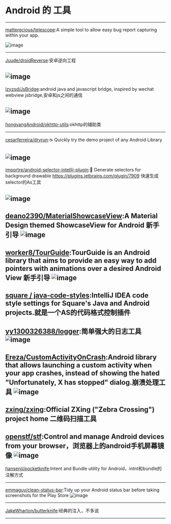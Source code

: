 
# Android 的 工具


---
[mattprecious/telescope](https://github.com/mattprecious/telescope):A simple tool to allow easy bug report capturing within your app.

![image](https://github.com/mattprecious/telescope/blob/master/images/sample.gif)     
 
---
[Juude/droidReverse](https://github.com/Juude/droidReverse):安卓逆向工程

![image](https://raw.githubusercontent.com/Juude/droidReverse/master/art/guard.png)     
---
[lzyzsd/JsBridge](https://github.com/lzyzsd/JsBridge):android java and javascript bridge, inspired by wechat webview jsbridge,安卓和js之间的通信

![image](https://raw.githubusercontent.com/lzyzsd/JsBridge/master/JsBridge.gif)     
---
[hongyangAndroid/okhttp-utils](https://github.com/hongyangAndroid/okhttp-utils):okhttp的辅助类
  
---
[cesarferreira/dryrun](https://github.com/cesarferreira/dryrun)::coffee: Quickly try the demo project of any Android Library

![image](https://raw.githubusercontent.com/cesarferreira/dryrun/master/extras/usage.gif)     
---
[importre/android-selector-intellij-plugin](https://github.com/importre/android-selector-intellij-plugin)::art: Generate selectors for background drawable https://plugins.jetbrains.com/plugin/7909
快速生成selector的As工具

![image](https://github.com/importre/android-selector-intellij-plugin/blob/master/images/screenshot1.png)     
---
[deano2390/MaterialShowcaseView](https://github.com/deano2390/MaterialShowcaseView):A Material Design themed ShowcaseView for Android 新手引导
![image](https://camo.githubusercontent.com/b72d79c013305ad20ef510af50abc6b12b721999/687474703a2f2f692e696d6775722e636f6d2f51494d59524a682e706e67)     
---
[worker8/TourGuide](https://github.com/worker8/TourGuide):TourGuide is an Android library that aims to provide an easy way to add pointers with animations over a desired Android View 新手引导
![image](https://raw.githubusercontent.com/worker8/all_my_media_files/695d9a2/2015-07-01_screenshot.png)     
---
[square / java-code-styles](https://github.com/square/java-code-styles):IntelliJ IDEA code style settings for Square's Java and Android projects.就是一个AS的代码格式控制插件     
---
[yy1300326388/logger](https://github.com/yy1300326388/logger):简单强大的日志工具
![image](https://github.com/orhanobut/logger/blob/master/images/custom-tag.png)
---

[Ereza/CustomActivityOnCrash](https://github.com/Ereza/CustomActivityOnCrash):Android library that allows launching a custom activity when your app crashes, instead of showing the hated "Unfortunately, X has stopped" dialog.崩溃处理工具
![image](https://github.com/Ereza/CustomActivityOnCrash/blob/master/images/frontpage.png)
---

[zxing/zxing](https://github.com/zxing/zxing):Official ZXing ("Zebra Crossing") project home
二维码扫描工具
---

[openstf/stf](https://github.com/openstf/stf):Control and manage Android devices from your browser，浏览器上的android手机屏幕镜像
![image](https://raw.githubusercontent.com/openstf/stf/master/doc/7s_usage.gif)
---
[hansenji/pocketknife](https://github.com/hansenji/pocketknife):Intent and Bundle utility for Android，intnt和bundle的注解方式

---
[emmaguy/clean-status-bar](https://github.com/emmaguy/clean-status-bar):Tidy up your Android status bar before taking screenshots for the Play Store
![image](https://github.com/emmaguy/clean-status-bar/blob/master/images/banner_before_after.png)

---
[JakeWharton/butterknife](https://github.com/JakeWharton/butterknife):经典的注入，不多说


---